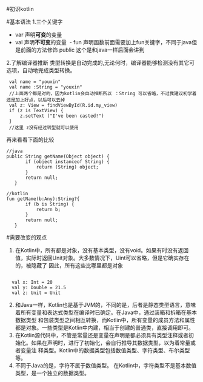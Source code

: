 #初识kotlin

#基本语法
1.三个关键字
  - var 声明**可变**的变量
  - val 声明**不可变**的变量
  - fun 声明函数前面需要加上fun关键字，不同于java但是前面的方法修饰 public 这个是和java一样后面会讲到

2.了解编译器推断
  类型转换是自动完成的,无论何时，编译器能够检测没有其它可选项，自动地完成类型转换。
```
 val name = "youxin"
 val name :String = "youxin"
 //上面两个都是对的，因为kotlin会自动推断所以 ：String 可以省略，不过我建议初学着还是加上好点，以后可以去掉
 val z: View = findViewById(R.id.my_view) 
 if (z is TextView) {
     z.setText ("I've been casted!")
 }
 //这里 z没有经过转型就可以使用
```
 再来看看下面的比较
 ```
 //java
 public String getName(Object object) {
        if (object instanceof String) {
            return (String) object;
        }
        return null;
    }
 
 //kotlin
 fun getName(b:Any):String?{
        if (b is String) {
            return b;
        }
        return null;
    }
 ```
 
#需要改变的观点

1. 在Kotlin中，所有都是对象，没有基本类型，没有void。如果有时没有返回值，实际时返回Unit对象。大多数情况下，Uint可以省略，但是它确实存在的，被隐藏了
  因此，所有这些比哪里都是对象
  
```

  val x: Int = 20
  val y: Double = 21.5
  val z: Unit = Unit
```


2. 和Java一样，Kotlin也是基于JVM的，不同的是，后者是静态类型语言，意味着所有变量和表达式类型在编译时已确定。在Java中，通过装箱和拆箱在基本数据类型    和包装类型之间相互转换，而Kotlin中，所有变量的成员方法和属性都是对象。一些类型是Kotlin中内建，相当于创建的普通类，直接调用即可。
3. 在Kotlin源代码中，不管是常量还是变量在声明是都必须具有类型注释或者初始化。如果在声明时，进行了初始化，会自行推导其数据类型，以为着常量或者变量注    释类型。Kotlin中的数据类型包括数值类型、字符类型、布尔类型等。 
4. 不同于Java的是，字符不属于数值类型。 在Kotlin中，字符类型不是基本数值类型，是一个独立的数据类型。 


